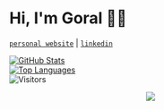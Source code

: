 <!--
### Hi there 👋

**pahuja-gor/pahuja-gor** is a ✨ _special_ ✨ repository because its `README.md` (this file) appears on your GitHub profile.

Here are some ideas to get you started:

- 🔭 I’m currently working on ...
- 🌱 I’m currently learning ...
- 👯 I’m looking to collaborate on ...
- 🤔 I’m looking for help with ...
- 💬 Ask me about ...
- 📫 How to reach me: ...
- 😄 Pronouns: ...
- ⚡ Fun fact: ...
-->

# Hi, I'm Goral 👋🏾
[`personal website`](https://goralpahuja.me/) | [`linkedin`](https://linkedin.com/in/goralp/)

  [![GitHub Stats](https://github-readme-stats.vercel.app/api?username=pahuja-gor&hide_rank=false&hide_title=false&include_all_commits=true&count_private=true&show_icons=true&theme=dracula)](https://github.com/pahuja-gor/)
  <br>
[![Top Languages](https://github-readme-stats.vercel.app/api/top-langs/?username=pahuja-gor&theme=dracula)](https://github.com/pahuja-gor/)
<br>
![Visitors](https://visitor-badge.laobi.icu/badge?page_id=pahuja-gor.pahuja-gor)
<p align="center">
  <a href="https://visitor-badge.laobi.icu/badge?page_id=pahuja-gor.pahuja-gor">
    <img align="center" src="https://visitor-badge.laobi.icu/badge?page_id=pahuja-gor.pahuja-gor.svg">
  </a>
</p>



<!--
## Skills:

<hr>
<img 

<img alt="JavaScript" title="JavaScript" src="https://user-images.githubusercontent.com/1680157/87443764-4af82c80-c5cc-11ea-82c2-c368ee12cf6d.png" height="24">

<img alt="CSS" title="CSS" src="https://user-images.githubusercontent.com/1680157/87443759-4a5f9600-c5cc-11ea-8ae0-715433c1f781.png" height="24">

<img alt="HTML" title="HTML" src="https://user-images.githubusercontent.com/1680157/87443762-4af82c80-c5cc-11ea-85cf-57be0e83c169.png" height="24">

<img alt="TypeScript" title="TypeScript" src="https://user-images.githubusercontent.com/1680157/87443766-4af82c80-c5cc-11ea-8a13-a651f150fa99.png" height="24">

<img alt=" title=" title="Node.js" src="https://user-images.githubusercontent.com/1680157/87443758-4a5f9600-c5cc-11ea-8f63-92e126a1145b.png" height="24">

<img alt="Flutter" title="Flutter" src="https://user-images.githubusercontent.com/1680157/87443756-49c6ff80-c5cc-11ea-9052-ecd76bb5ce81.png" height="24">

<img alt="VS Code" title="VS Code" src="https://user-images.githubusercontent.com/1680157/87443751-492e6900-c5cc-11ea-9854-f82d4d921133.png" height="24">

<img alt="Git" title="Git" src="https://user-images.githubusercontent.com/1680157/87443755-49c6ff80-c5cc-11ea-954a-579f7c72873a.png" height="24">

<img alt="Google Chrome" title="Google Chrome" src="https://user-images.githubusercontent.com/1680157/87443745-47fd3c00-c5cc-11ea-878f-44f34572775e.png" height="24">
<br>
-->
